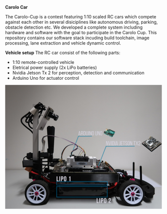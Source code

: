 **Carolo Car**

The Carolo-Cup is a contest featuring 1:10 scaled RC cars which compete against each other in several disiciplines like autonomous driving, parking, obstacle detection etc.
We developed a complete system including hardware and software with the goal to participate in the Carolo Cup.
This repository contains our software stack incuding build toolchain, image processing, lane extraction and vehicle dynamic control.


**Vehicle setup**
The RC car consist of the following parts:

- 1:10 remote-controlled vehicle
- Eletrical power supply (2x LiPo batteries)
- Nvidia Jetson Tx 2 for perception, detection and communication
- Arduino Uno for actuator control

![CaroloCar Setup](demo/vehicle_parts.jpg "Vehicle setup")